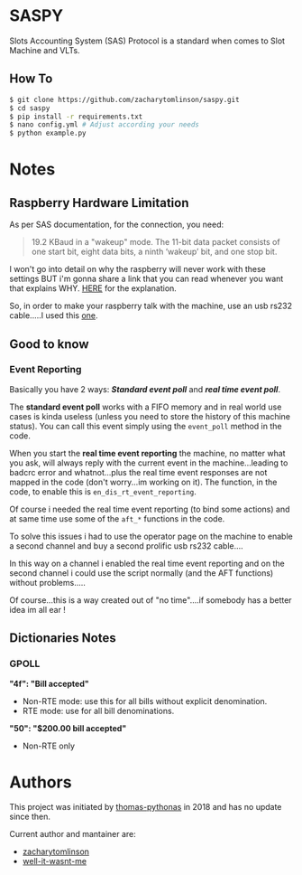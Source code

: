 # SASPY
Slots Accounting System (SAS) Protocol is a standard when comes to Slot Machine and VLTs.

## How To
```bash
$ git clone https://github.com/zacharytomlinson/saspy.git
$ cd saspy
$ pip install -r requirements.txt
$ nano config.yml # Adjust according your needs
$ python example.py
```

# Notes
## Raspberry Hardware Limitation
As per SAS documentation, for the connection, you need:
> 19.2 KBaud in a "wakeup" mode. The 11-bit data packet consists of one start bit, eight data bits, a
> ninth ‘wakeup’ bit, and one stop bit.

I won't go into detail on why the raspberry will never work with these settings BUT i'm gonna share a link that you can read whenever you want that explains WHY. [HERE](https://raspberrypi.stackexchange.com/questions/45570/how-do-i-make-serial-work-on-the-raspberry-pi3-pizerow-pi4-or-later-models/107780#107780) for the explanation.

So, in order to make your raspberry talk with the machine, use an usb rs232 cable.....I used this [one](https://www.amazon.com/USB-Serial-Adapter-Prolific-PL-2303/dp/B00GRP8EZU/ref=sr_1_1_sspa?dib=eyJ2IjoiMSJ9.eT7IwLbFTyi5P6wiZqvnXrIsQpdtfPz_M46xtQa_S1I6h-lpFonAvq5YC5xJqm4vO8e3APmv6ZveRIHnEk3JvZ7RPORl8CFQWSUM226Dz0JssJAFQzWxU_Rk-YZaVXY5yPT9ZX-bqG0CDKUEzPruTJWEFg-ITUZtUOwr8KLTrvxvVg-ounmiZNAaizmQvxjrTdVozOF4iRbI5UF54oqfyn1obbD9whyaS_eGnl-TRcU.CRPZSqj6-D9E9pUJExtcBxGZd89oO6OAewGmvDxATTU&dib_tag=se&keywords=prolific%2Busb%2Bto%2Bserial&qid=1705598420&sr=8-1-spons&sp_csd=d2lkZ2V0TmFtZT1zcF9hdGY&th=1).
## Good to know
### Event Reporting
Basically you have 2 ways: ***Standard event poll*** and ***real time event poll***.

The **standard event poll** works with a FIFO memory and in real world use cases is kinda useless (unless you need to store the history of this machine status). You can call this event simply using the `event_poll` method in the code.

When you start the **real time event reporting** the machine, no matter what you ask, will always reply with the current event in the machine...leading to badcrc error and whatnot...plus the real time event responses are not mapped in the code (don't worry...im working on it). The function, in the code, to enable this is `en_dis_rt_event_reporting`.

Of course i needed the real time event reporting (to bind some actions) and at same time use some of the `aft_*` functions in the code.

To solve this issues i had to use the operator page on the machine to enable a second channel and buy a second prolific usb rs232 cable....

In this way on a channel i enabled the real time event reporting and on the second channel i could use the script normally (and the AFT functions) without problems.....

Of course...this is a way created out of "no time"....if somebody has a better idea im all ear !

## Dictionaries Notes
### GPOLL
**"4f": "Bill accepted"** 
- Non-RTE mode: use this for all bills without explicit denomination. 
- RTE mode: use for all bill denominations.

**"50": "$200.00 bill accepted"**
- Non-RTE only

# Authors
This project was initiated by [thomas-pythonas](https://github.com/thomas-pythonas) in 2018 and has no update since then.

Current author and mantainer are:

- [zacharytomlinson](https://github.com/zacharytomlinson)
- [well-it-wasnt-me](https://github.com/well-it-wasnt-me)
